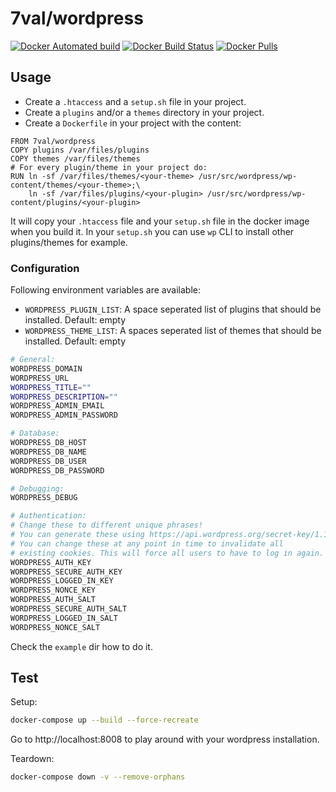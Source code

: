 # 7val/wordpress

[![Docker Automated build](https://img.shields.io/docker/automated/7val/wordpress.svg)](https://hub.docker.com/r/7val/wordpress)
[![Docker Build Status](https://img.shields.io/docker/build/7val/wordpress.svg)](https://hub.docker.com/r/7val/wordpress/builds/)
[![Docker Pulls](https://img.shields.io/docker/pulls/7val/wordpress.svg)](https://hub.docker.com/r/7val/wordpress/)


## Usage

* Create a `.htaccess` and a `setup.sh` file in your project.
* Create a `plugins` and/or a `themes` directory in your project.
* Create a `Dockerfile` in your project with the content:

```
FROM 7val/wordpress
COPY plugins /var/files/plugins
COPY themes /var/files/themes
# For every plugin/theme in your project do:
RUN ln -sf /var/files/themes/<your-theme> /usr/src/wordpress/wp-content/themes/<your-theme>;\
    ln -sf /var/files/plugins/<your-plugin> /usr/src/wordpress/wp-content/plugins/<your-plugin>
```

It will copy your `.htaccess` file and your `setup.sh` file in the docker image
when you build it. In your `setup.sh` you can use `wp` CLI to install other plugins/themes for example.

### Configuration

Following environment variables are available:

* `WORDPRESS_PLUGIN_LIST`: A space seperated list of plugins that should be
  installed. Default: empty
* `WORDPRESS_THEME_LIST`: A spaces seperated list of themes that should be
  installed. Default: empty

```bash
# General:
WORDPRESS_DOMAIN
WORDPRESS_URL
WORDPRESS_TITLE=""
WORDPRESS_DESCRIPTION=""
WORDPRESS_ADMIN_EMAIL
WORDPRESS_ADMIN_PASSWORD

# Database:
WORDPRESS_DB_HOST
WORDPRESS_DB_NAME
WORDPRESS_DB_USER
WORDPRESS_DB_PASSWORD

# Debugging:
WORDPRESS_DEBUG

# Authentication:
# Change these to different unique phrases!
# You can generate these using https://api.wordpress.org/secret-key/1.1/salt/
# You can change these at any point in time to invalidate all
# existing cookies. This will force all users to have to log in again.
WORDPRESS_AUTH_KEY
WORDPRESS_SECURE_AUTH_KEY
WORDPRESS_LOGGED_IN_KEY
WORDPRESS_NONCE_KEY
WORDPRESS_AUTH_SALT
WORDPRESS_SECURE_AUTH_SALT
WORDPRESS_LOGGED_IN_SALT
WORDPRESS_NONCE_SALT

```

Check the `example` dir how to do it.

## Test

Setup:
```bash
docker-compose up --build --force-recreate
```

Go to http://localhost:8008 to play around with your wordpress installation.

Teardown:
```bash
docker-compose down -v --remove-orphans
```
